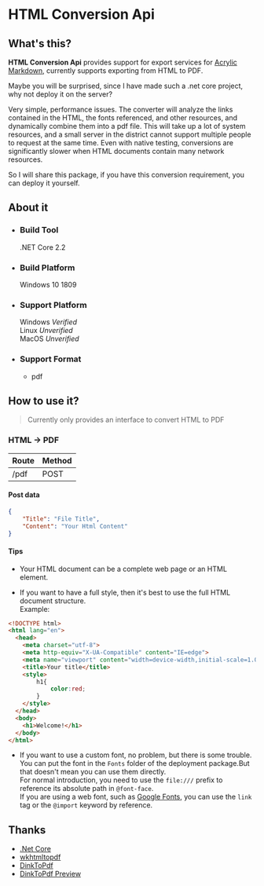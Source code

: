 # HTML Conversion Api

## What's this?

**HTML Conversion Api** provides support for export services for [Acrylic Markdown]('https://www.microsoft.com/en-us/p/acrylic-markdown/9mx0mgjmjnbj'), currently supports exporting from HTML to PDF.

Maybe you will be surprised, since I have made such a .net core project, why not deploy it on the server?

Very simple, performance issues. The converter will analyze the links contained in the HTML, the fonts referenced, and other resources, and dynamically combine them into a pdf file. This will take up a lot of system resources, and a small server in the district cannot support multiple people to request at the same time. Even with native testing, conversions are significantly slower when HTML documents contain many network resources.

So I will share this package, if you have this conversion requirement, you can deploy it yourself.

## About it

- ### Build Tool  
    .NET Core 2.2
- ### Build Platform  
    Windows 10 1809
- ### Support Platform  
    Windows  *Verified*  
    Linux  *Unverified*  
    MacOS *Unverified*
- ### Support Format  
    - pdf  

## How to use it?

> Currently only provides an interface to convert HTML to PDF

### HTML -> PDF

|Route|Method|
|-|-|
|/pdf|POST|

#### Post data

```json
{
    "Title": "File Title",
    "Content": "Your Html Content"
}
```

#### Tips

- Your HTML document can be a complete web page or an HTML element.

- If you want to have a full style, then it's best to use the full HTML document structure.  
Example:  
```html
<!DOCTYPE html>
<html lang="en">
  <head>
    <meta charset="utf-8">
    <meta http-equiv="X-UA-Compatible" content="IE=edge">
    <meta name="viewport" content="width=device-width,initial-scale=1.0,maximum-scale=1.0, user-scalable=0;">
    <title>Your title</title>
    <style>
        h1{
            color:red;
        }
    </style>
  </head>
  <body>
    <h1>Welcome!</h1>
  </body>
</html>
```
- If you want to use a custom font, no problem, but there is some trouble.  
You can put the font in the `Fonts` folder of the deployment package.But that doesn't mean you can use them directly.  
For normal introduction, you need to use the `file:///` prefix to reference its absolute path in `@font-face`.  
If you are using a web font, such as [Google Fonts](https://fonts.google.com/), you can use the `link` tag or the `@import` keyword by reference.

## Thanks

- [.Net Core](https://github.com/dotnet/core)
- [wkhtmltopdf](https://github.com/wkhtmltopdf/wkhtmltopdf)
- [DinkToPdf](https://github.com/rdvojmoc/DinkToPdf)
- [DinkToPdf Preview](https://github.com/rdvojmoc/DinkToPdf/pull/72)  